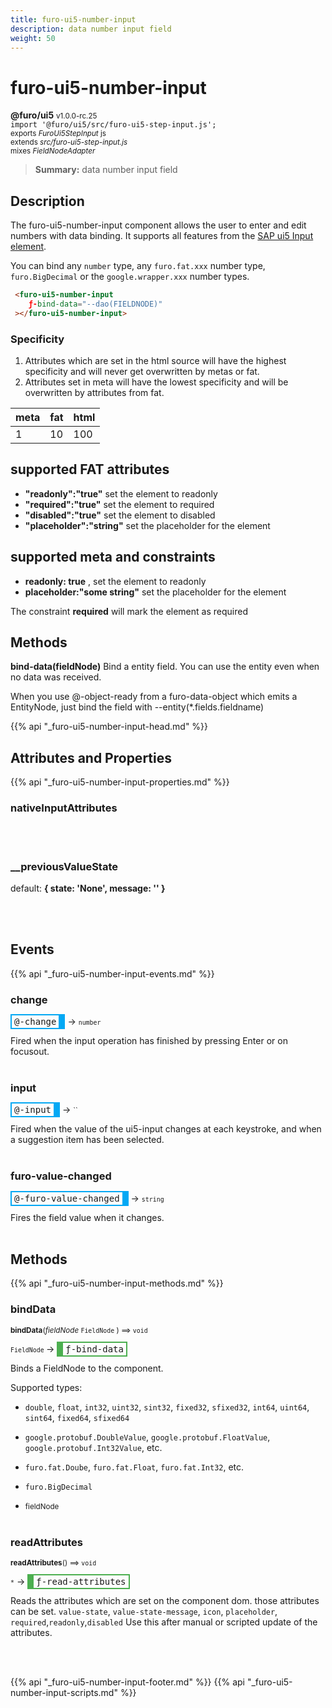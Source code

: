 ```yaml
---
title: furo-ui5-number-input
description: data number input field
weight: 50
---
```


# furo-ui5-number-input
**@furo/ui5** <small>v1.0.0-rc.25</small>
<br>`import '@furo/ui5/src/furo-ui5-step-input.js';`<small>
<br>exports *FuroUi5StepInput* js
<br>extends *src/furo-ui5-step-input.js*
<br> mixes *FieldNodeAdapter*</small>

> **Summary:** data number input field

## Description

The furo-ui5-number-input component allows the user to enter and edit numbers with data binding.
It supports all features from the [SAP ui5 Input element](https://sap.github.io/ui5-webcomponents/playground/components/Input/).

You can bind any `number` type, any `furo.fat.xxx` number type, `furo.BigDecimal` or the `google.wrapper.xxx` number types.

```html
 <furo-ui5-number-input
    ƒ-bind-data="--dao(FIELDNODE)"
 ></furo-ui5-number-input>
```

### Specificity
1. Attributes which are set in the html source will have the highest specificity and will never get overwritten by metas or fat.
2. Attributes set in meta will have the lowest specificity and will be overwritten by attributes from fat.

| meta  | fat  | html  |
|------  |-----  |------  |
| 1      | 10    | 100    |


## supported FAT attributes
 - **"readonly":"true"** set the element to readonly
 - **"required":"true"** set the element to required
 - **"disabled":"true"** set the element to disabled
 - **"placeholder":"string"** set the placeholder for the element

## supported meta and constraints
- **readonly: true** , set the element to readonly
- **placeholder:"some string"** set the placeholder for the element

The constraint **required** will mark the element as required

## Methods
**bind-data(fieldNode)**
Bind a entity field. You can use the entity even when no data was received.

When you use @-object-ready from a furo-data-object which emits a EntityNode, just bind the field with --entity(*.fields.fieldname)

{{% api "_furo-ui5-number-input-head.md" %}}

## Attributes and Properties
{{% api "_furo-ui5-number-input-properties.md" %}}





### **nativeInputAttributes**
</small>


<br><br>






















### **__previousValueState**
default: **{ state: &#39;None&#39;, message: &#39;&#39; }**</small>


<br><br>





## Events
{{% api "_furo-ui5-number-input-events.md" %}}

### **change**
<span  style="border-width:2px 10px 2px 2px; border-style: solid;border-color:  rgb(2, 168, 244);font-family:monospace; padding:2px 4px;">@-change</span>
→ <small>``number``</small>

 Fired when the input operation has finished by pressing Enter or on focusout.
<br><br>
### **input**
<span  style="border-width:2px 10px 2px 2px; border-style: solid;border-color:  rgb(2, 168, 244);font-family:monospace; padding:2px 4px;">@-input</span>
→ <small>``</small>

 Fired when the value of the ui5-input changes at each keystroke, and when a suggestion item has been selected.
<br><br>
### **furo-value-changed**
<span  style="border-width:2px 10px 2px 2px; border-style: solid;border-color:  rgb(2, 168, 244);font-family:monospace; padding:2px 4px;">@-furo-value-changed</span>
→ <small>``string``</small>

Fires the field value when it changes.
<br><br>

## Methods
{{% api "_furo-ui5-number-input-methods.md" %}}





### **bindData**
<small>**bindData**(*fieldNode* `FieldNode` ) ⟹ `void`</small>

<small>`FieldNode` </small> →
<span  style="border-width:2px 2px 2px 10px; border-style: solid;border-color:  rgb(76, 175, 80);font-family:monospace; padding:2px 4px;">ƒ-bind-data</span>

Binds a FieldNode to the component.

Supported types:
- `double`, `float`, `int32`, `uint32`, `sint32`, `fixed32`, `sfixed32`, `int64`, `uint64`, `sint64`, `fixed64`, `sfixed64`
- `google.protobuf.DoubleValue`, `google.protobuf.FloatValue`, `google.protobuf.Int32Value`, etc.
- `furo.fat.Doube`, `furo.fat.Float`, `furo.fat.Int32`, etc.
- `furo.BigDecimal`

- <small>fieldNode </small>
<br><br>

### **readAttributes**
<small>**readAttributes**() ⟹ `void`</small>

<small>`*`</small> →
<span  style="border-width:2px 2px 2px 10px; border-style: solid;border-color:  rgb(76, 175, 80);font-family:monospace; padding:2px 4px;">ƒ-read-attributes</span>

Reads the attributes which are set on the component dom.
those attributes can be set. `value-state`, `value-state-message`,  `icon`, `placeholder`, `required`,`readonly`,`disabled`
Use this after manual or scripted update of the attributes.

<br><br>





























{{% api "_furo-ui5-number-input-footer.md" %}}
{{% api "_furo-ui5-number-input-scripts.md" %}}
